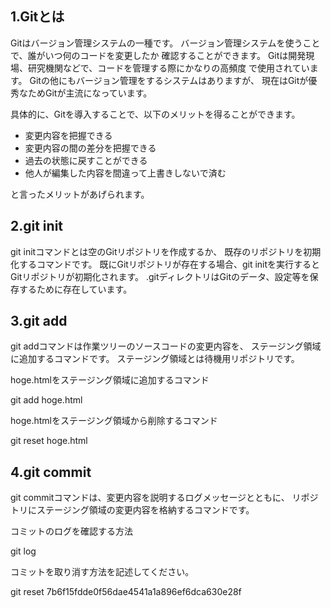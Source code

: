 ## 1.Gitとは
Gitはバージョン管理システムの一種です。
バージョン管理システムを使うことで、誰がいつ何のコードを変更したか
確認することができます。
Gitは開発現場、研究機関などで、コードを管理する際にかなりの高頻度
で使用されています。
Gitの他にもバージョン管理をするシステムはありますが、
現在はGitが優秀なためGitが主流になっています。

具体的に、Gitを導入することで、以下のメリットを得ることができます。
- 変更内容を把握できる
- 変更内容の間の差分を把握できる
- 過去の状態に戻すことができる
- 他人が編集した内容を間違って上書きしないで済む

と言ったメリットがあげられます。

## 2.git init
git initコマンドとは空のGitリポジトリを作成するか、
既存のリポジトリを初期化するコマンドです。
既にGitリポジトリが存在する場合、git initを実行すると
Gitリポジトリが初期化されます。
.gitディレクトリはGitのデータ、設定等を保存するために存在しています。

## 3.git add
git addコマンドは作業ツリーのソースコードの変更内容を、
ステージング領域に追加するコマンドです。
ステージング領域とは待機用リポジトリです。

hoge.htmlをステージング領域に追加するコマンド

git add hoge.html

hoge.htmlをステージング領域から削除するコマンド

git reset hoge.html

## 4.git commit
git commitコマンドは、変更内容を説明するログメッセージとともに、
リポジトリにステージング領域の変更内容を格納するコマンドです。

コミットのログを確認する方法

git log


コミットを取り消す方法を記述してください。

git reset 7b6f15fdde0f56dae4541a1a896ef6dca630e28f